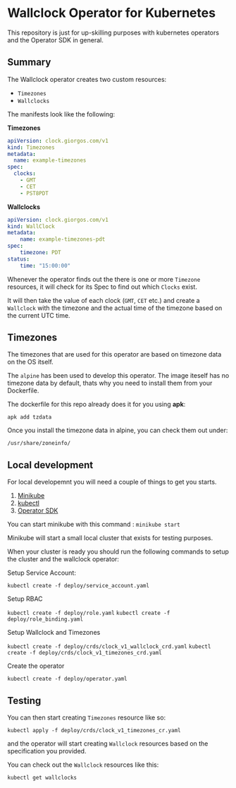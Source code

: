 # Wallclock Operator for Kubernetes

This repository is just for up-skilling purposes with kubernetes operators and the Operator SDK in general.

## Summary

The Wallclock operator creates two custom resources:
- `Timezones`
- `Wallclocks`

The manifests look like the following:

**Timezones**
```YAML 
apiVersion: clock.giorgos.com/v1
kind: Timezones
metadata:
  name: example-timezones
spec:
  clocks: 
    - GMT
    - CET
    - PST8PDT
```
**Wallclocks**
```YAML
apiVersion: clock.giorgos.com/v1
kind: WallClock
metadata:
    name: example-timezones-pdt
spec:
    timezone: PDT
status:
    time: "15:00:00"
```
Whenever the operator finds out the there is one or more `Timezone` resources, it will check for its Spec to find out which `Clocks` exist.

It will then take the value of each clock (`GMT`, `CET` etc.) and create a `Wallclock` with the timezone and the actual time of the timezone based on the current UTC time.

## Timezones

The timezones that are used for this operator are based on timezone data on the OS itself. 

The `alpine` has been used to develop this operator. The image iteself has no timezone data by default, thats why you need to install them from your Dockerfile.

The dockerfile for this repo already does it for you using **apk**:

`apk add tzdata`

Once you install the timezone data in alpine, you can check them out under:

`/usr/share/zoneinfo/`

## Local development

For local developemnt you will need a couple of things to get you starts.

1) [Minikube](https://kubernetes.io/docs/tasks/tools/install-minikube/)
2) [kubectl](https://kubernetes.io/docs/tasks/tools/install-kubectl/)
2) [Operator SDK](https://github.com/operator-framework/operator-sdk)

You can start minikube with this command : `minikube start`

Minikube will start a small local cluster that exists for testing purposes.

When your cluster is ready you should run the following commands to setup the cluster and the wallclock operator:

Setup Service Account:

`kubectl create -f deploy/service_account.yaml`

Setup RBAC

`kubectl create -f deploy/role.yaml`
`kubectl create -f deploy/role_binding.yaml`

Setup Wallclock and Timezones

`kubectl create -f deploy/crds/clock_v1_wallclock_crd.yaml`
`kubectl create -f deploy/crds/clock_v1_timezones_crd.yaml`

Create the operator

`kubectl create -f deploy/operator.yaml`



## Testing


You can then start creating `Timezones` resource like so:

`kubectl apply -f deploy/crds/clock_v1_timezones_cr.yaml`

and the operator will start creating `Wallclock` resources based on the specification you provided.

You can check out the `Wallclock` resources like this:

`kubectl get wallclocks`